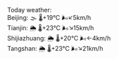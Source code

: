 Today weather:  
Beijing: 🌫  🌡️+19°C 🌬️↙5km/h  
Tianjin: 🌦   🌡️+23°C 🌬️↘15km/h  
Shijiazhuang: 🌦   🌡️+20°C 🌬️←4km/h  
Tangshan: 🌦   🌡️+23°C 🌬️↘21km/h  
